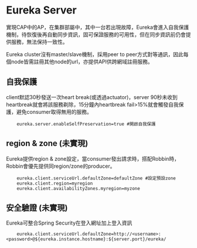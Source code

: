 # Eureka Server
實現CAP中的AP，在集群部屬中，其中一台若出現故障，Eureka會進入自我保護機制，待恢復後再自動同步資訊，固可保證服務的可用性，但在同步資訊前仍會提供服務，無法保持一致性。

Eureka cluster沒有master/slave機制，採用peer to peer方式對等通訊，因此每個node皆需註冊其他node的url，亦提供API供跨網域註冊服務。

## 自我保護
client默認30秒發送一次heart break(或透過actuator)，server 90秒未收到heartbreak就會將該服務剃除，15分鐘內heartbreak fail>15%就會觸發自我保護，避免consumer取得無用的服務。 

        eureka.server.enableSelfPreservation=true #開啟自我保護
## region & zone (未實現)
Eureka提供region & zone設定，當consumer發出請求時，搭配Robbin時，Robbin會優先提供同region/zone的producer。

        eureka.client.serviceUrl.defaultZone=defaultZone #設定預設zone
        eureka.client.region=myregion
        eureka.client.availabilityZones.myregion=myzone
## 安全驗證 (未實現)
Eureka可整合Spring Security在登入網址加上登入資訊

        eureka.client.serviceUrl.defaultZone=http://<username>:<password>@${eureka.instance.hostname}:${server.port}/eureka/
